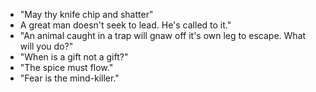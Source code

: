 * "May thy knife chip and shatter"
* A great man doesn't seek to lead. He's called to it."
* "An animal caught in a trap will gnaw off it's own leg to escape. What will you do?"
* "When is a gift not a gift?"
* "The spice must flow."
* "Fear is the mind-killer."
